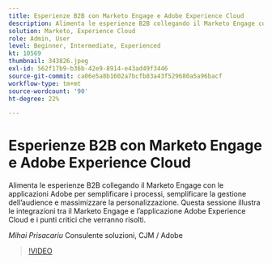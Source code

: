 ```yaml
---
title: Esperienze B2B con Marketo Engage e Adobe Experience Cloud
description: Alimenta le esperienze B2B collegando il Marketo Engage con le applicazioni Adobe per semplificare i processi, semplificare la gestione dell’audience e massimizzare la personalizzazione.
solution: Marketo, Experience Cloud
role: Admin, User
level: Beginner, Intermediate, Experienced
kt: 10569
thumbnail: 343826.jpeg
exl-id: 562f17b9-b36b-42e9-8914-e43ad49f3446
source-git-commit: ca06e5a8b1602a7bcfb83a43f529680a5a96bacf
workflow-type: tm+mt
source-wordcount: '90'
ht-degree: 22%

---
```


# Esperienze B2B con Marketo Engage e Adobe Experience Cloud

Alimenta le esperienze B2B collegando il Marketo Engage con le applicazioni Adobe per semplificare i processi, semplificare la gestione dell’audience e massimizzare la personalizzazione. Questa sessione illustra le integrazioni tra il Marketo Engage e l’applicazione Adobe Experience Cloud e i punti critici che verranno risolti.

*Mihai Prisacariu* Consulente soluzioni, CJM / Adobe

>[!VIDEO](https://video.tv.adobe.com/v/343826/?quality=12&learn=on)
